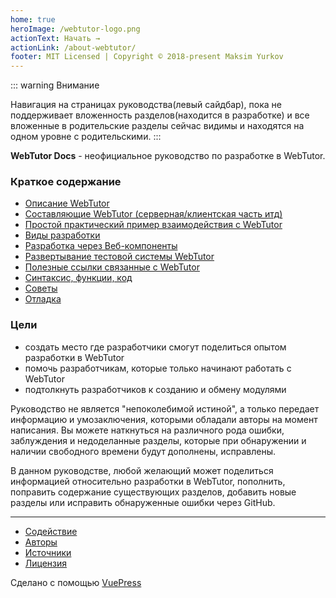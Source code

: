 ```yaml
---
home: true
heroImage: /webtutor-logo.png
actionText: Начать →
actionLink: /about-webtutor/
footer: MIT Licensed | Copyright © 2018-present Maksim Yurkov
---
```


::: warning Внимание

Навигация на страницах руководства(левый сайдбар), пока не поддерживает вложенность разделов(находится в разработке) и все вложенные в родительские разделы сейчас видимы и находятся на одном уровне с родительскими.
:::

**WebTutor Docs** - неофициальное руководство по разработке в WebTutor.

### Краткое содержание

* [Описание WebTutor](/about-webtutor/)
* [Составляющие WebTutor (серверная/клиентская часть итд)](/components-of-webtutor/) 
* [Простой практический пример взаимодействия с WebTutor](/some-practice/)
* [Виды разработки](/three-ways/)
* [Разработка через Веб-компоненты](/development-options/web-components/)
* [Развертывание тестовой системы WebTutor](/test-system/)
* [Полезные ссылки связанные с WebTutor](/useful-links/)
* [Синтаксис, функции, код](/code/)
* [Советы](/advice/)
* [Отладка](/debugging/)

### Цели

* создать место где разработчики смогут поделиться опытом разработки в WebTutor
* помочь разработчикам, которые только начинают работать с WebTutor
* подтолкнуть разработчиков к созданию и обмену модулями

Руководство не является "непоколебимой истиной", а только передает информацию и умозаключения, которыми обладали авторы на момент написания. Вы можете наткнуться на различного рода ошибки, заблуждения и недоделанные разделы, которые при обнаружении и наличии свободного времени будут дополнены, исправлены.

В данном руководстве, любой желающий может поделиться информацией относительно разработки в WebTutor, пополнить, поправить содержание существующих разделов, добавить новые разделы или исправить обнаруженные ошибки через GitHub.


***

* [Содействие](https://github.com/maksimyurkov/webtutor-docs/blob/master/CONTRIBUTING.md)
* [Авторы](https://github.com/maksimyurkov/webtutor-docs/blob/master/CONTRIBUTORS.md)
* [Источники](https://github.com/maksimyurkov/webtutor-docs/blob/master/SOURCES.md)
* [Лицензия](https://github.com/maksimyurkov/webtutor-docs/blob/master/LICENSE.md)

Сделано с помощью [VuePress](https://vuepress.vuejs.org/)